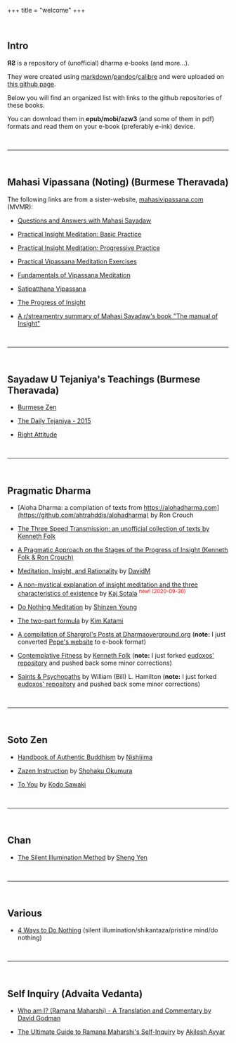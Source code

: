 +++
title = "welcome"
+++

&nbsp;
## Intro

**ЯƧ** is a repository of (unofficial) dharma e-books (and more...).
 
They were created using [markdown](https://en.wikipedia.org/wiki/Markdown)/[pandoc](https://pandoc.org/)/[calibre](https://pandoc.org/) and were uploaded on [this github page](https://github.com/ahtrahddis).

Below you will find an organized list with links to the github repositories of these books. 

You can download them in **epub/mobi/azw3** (and some of them in pdf) formats and read them on your e-book (preferably e-ink) device.

&nbsp;

---

&nbsp;
## Mahasi Vipassana (Noting) (Burmese Theravada)

The following links are from a sister-website, [mahasivipassana.com](https://mahasivipassana.com) (MVMR):

- [Questions and Answers with Mahasi Sayadaw](https://mahasivipassana.com/docs/mahasi-qa/)

- [Practical Insight Meditation: Basic Practice](https://mahasivipassana.com/docs/practical-insight-meditation-basic-practice/)

- [Practical Insight Meditation: Progressive Practice](https://mahasivipassana.com/docs/practical-insight-meditation-progressive-practice/)

- [Practical Vipassana Meditation Exercises](https://mahasivipassana.com/docs/practical-vipassana-meditation-exercises/)

- [Fundamentals of Vipassana Meditation](https://mahasivipassana.com/docs/fundamentals-of-vipassana-meditation/)

- [Satipatthana Vipassana](https://mahasivipassana.com/docs/satipatthana-vipassana/)

- [The Progress of Insight](https://mahasivipassana.com/docs/the-progress-of-insight/)

- [A r/streamentry summary of Mahasi Sayadaw's book "The manual of Insight"](https://mahasivipassana.com/docs/a-r_streamentry-summary-of-mahasi-sayadaws-the-manual-of-insight/)


&nbsp;

---

&nbsp;
## Sayadaw U Tejaniya's Teachings (Burmese Theravada)

- [Burmese Zen](https://github.com/ahtrahddis/tejaniya/tree/master/Burmese%20Zen)

- [The Daily Tejaniya - 2015](https://github.com/ahtrahddis/tejaniya/tree/master/The%20Daily%20Tejaniya) 

- [Right Attitude](https://github.com/ahtrahddis/tejaniya/tree/master/Right%20Attitude)

&nbsp;

---

&nbsp;
## Pragmatic Dharma

- [Aloha Dharma: a compilation of texts from https://alohadharma.com](https://github.com/ahtrahddis/alohadharma) by Ron Crouch

- [The Three Speed Transmission: an unofficial collection of texts by Kenneth Folk](https://github.com/ahtrahddis/kf3st) 

- [A Pragmatic Approach on the Stages of the Progress of Insight (Kenneth Folk & Ron Crouch)](https://github.com/ahtrahddis/pragmapoi)

- [Meditation, Insight, and Rationality](https://github.com/ahtrahddis/medinra) by [DavidM](https://www.lesswrong.com/users/davidm)

- [A non-mystical explanation of insight meditation and the three characteristics of existence](https://github.com/ahtrahddis/ks3c) by [Kaj Sotala](https://kajsotala.fi/) <sup><span style="color: red;">new! (2020-09-30)</span></sup>

- [Do Nothing Meditation](https://github.com/ahtrahddis/donothing/tree/master/various/do%20nothing%20%28Shinzen%20Young%29) by [Shinzen Young](https://www.shinzen.org)

- [The two-part formula](https://github.com/ahtrahddis/self-inquiry/tree/master/The%20two-part%20formula%20by%20Kim%20Katami) by [Kim Katami](https://www.pemakobuddhism.com/33)

- [A compilation of Shargrol's Posts at Dharmaoverground.org](https://github.com/ahtrahddis/shargrol) (**note:** I just converted [Pepe's website](https://shargrolpostscompilation.blogspot.com/p/blog-page.html) to e-book format)

- [Contemplative Fitness](https://github.com/ahtrahddis/cfitness) by [Kenneth Folk](https://kennethfolkdharma.com/) (**note:** I just forked [eudoxos' repository](https://github.com/eudoxos/cfitness) and pushed back some minor corrections)

- [Saints & Psychopaths](https://github.com/ahtrahddis/saints) by William (Bill) L. Hamilton (**note:** I just forked [eudoxos' repository](https://github.com/eudoxos/saints) and pushed back some minor corrections)

&nbsp;

---

&nbsp;
## Soto Zen

- [Handbook of Authentic Buddhism](https://github.com/ahtrahddis/nishijima) by [Nishijima](https://www.shobogenzo.net/)

- [Zazen Instruction](https://github.com/ahtrahddis/donothing/tree/master/various/zazen%20instruction) by [Shohaku Okumura](https://dogeninstitute.wordpress.com/about/shohaku-okumura-roshi/)

- [To You](https://github.com/ahtrahddis/sawaki) by [Kodo Sawaki](https://antaiji.org/archives/eng/sawaki-uchiyama.shtml)

&nbsp;

---

&nbsp;
## Chan

- [The Silent Illumination Method](https://github.com/ahtrahddis/donothing/tree/master/various/silent%20illumination) by [Sheng Yen](http://www.shengyen.org/eng)

&nbsp;

---

&nbsp;
## Various

- [4 Ways to Do Nothing](https://github.com/ahtrahddis/donothing) (silent illumination/shikantaza/pristine mind/do nothing)

&nbsp;

---

&nbsp;
## Self Inquiry (Advaita Vedanta)

- [Who am I? (Ramana Maharshi) - A Translation and Commentary by David Godman](https://github.com/ahtrahddis/self-inquiry/tree/master/Who%20Am%20I%3F%20-%20A%20Translation%20and%20Commentary%20by%20David%20Godman)  

- [The Ultimate Guide to Ramana Maharshi's Self-Inquiry](https://github.com/ahtrahddis/self-inquiry/tree/master/The%20Ultimate%20Guide%20to%20Ramana%20Maharshi%27s%20Self-Inquiry) by [Akilesh Ayyar](https://www.siftingtothetruth.com/)

